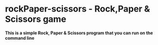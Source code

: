 # rockPaper-scissors - Rock,Paper & Scissors game

#### This is a simple Rock, Paper & Scissors program that you can run on the command line
